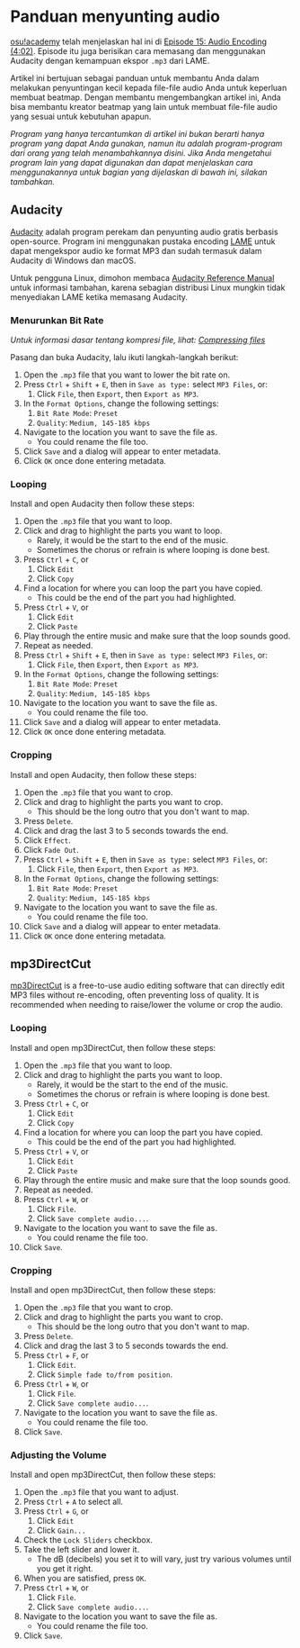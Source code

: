 # Panduan menyunting audio

[osu!academy](/wiki/Community/Video_series/osu!academy) telah menjelaskan hal ini di [Episode 15: Audio Encoding (4:02)](https://www.youtube.com/watch?v=muu3HkG38kk). Episode itu juga berisikan cara memasang dan menggunakan Audacity dengan kemampuan ekspor `.mp3` dari LAME.

Artikel ini bertujuan sebagai panduan untuk membantu Anda dalam melakukan penyuntingan kecil kepada file-file audio Anda untuk keperluan membuat beatmap. Dengan membantu mengembangkan artikel ini, Anda bisa membantu kreator beatmap yang lain untuk membuat file-file audio yang sesuai untuk kebutuhan apapun.

*Program yang hanya tercantumkan di artikel ini bukan berarti hanya program yang dapat Anda gunakan, namun itu adalah program-program dari orang yang telah menambahkannya disini. Jika Anda mengetahui program lain yang dapat digunakan dan dapat menjelaskan cara menggunakannya untuk bagian yang dijelaskan di bawah ini, silakan tambahkan.*

## Audacity

[Audacity](https://www.audacityteam.org/download) adalah program perekam dan penyunting audio gratis berbasis open-source. Program ini menggunakan pustaka encoding [LAME](https://lame.sourceforge.io) untuk dapat mengekspor audio ke format MP3 dan sudah termasuk dalam Audacity di Windows dan macOS.

Untuk pengguna Linux, dimohon membaca [Audacity Reference Manual](https://manual.audacityteam.org/man/installing_and_updating_audacity_on_linux.html#linlame) untuk informasi tambahan, karena sebagian distribusi Linux mungkin tidak menyediakan LAME ketika memasang Audacity.

### Menurunkan Bit Rate

*Untuk informasi dasar tentang kompresi file, lihat: [Compressing files](/wiki/Guides/Compressing_files)*

Pasang dan buka Audacity, lalu ikuti langkah-langkah berikut:

1. Open the `.mp3` file that you want to lower the bit rate on.
2. Press `Ctrl` + `Shift` + `E`, then in `Save as type:` select `MP3 Files`, or:
   1. Click `File`, then `Export`, then `Export as MP3`.
3. In the `Format Options`, change the following settings:
   1. `Bit Rate Mode`: `Preset`
   2. `Quality`: `Medium, 145-185 kbps`
4. Navigate to the location you want to save the file as.
   - You could rename the file too.
5. Click `Save` and a dialog will appear to enter metadata.
6. Click `OK` once done entering metadata.

### Looping

Install and open Audacity then follow these steps:

1. Open the `.mp3` file that you want to loop.
2. Click and drag to highlight the parts you want to loop.
   - Rarely, it would be the start to the end of the music.
   - Sometimes the chorus or refrain is where looping is done best.
3. Press `Ctrl` + `C`, or
   1. Click `Edit`
   2. Click `Copy`
4. Find a location for where you can loop the part you have copied.
   - This could be the end of the part you had highlighted.
5. Press `Ctrl` + `V`, or
   1. Click `Edit`
   2. Click `Paste`
6. Play through the entire music and make sure that the loop sounds good.
7. Repeat as needed.
8. Press `Ctrl` + `Shift` + `E`, then in `Save as type:` select `MP3 Files`, or:
   1. Click `File`, then `Export`, then `Export as MP3`.
9. In the `Format Options`, change the following settings:
   1. `Bit Rate Mode`: `Preset`
   2. `Quality`: `Medium, 145-185 kbps`
10. Navigate to the location you want to save the file as.
    - You could rename the file too.
11. Click `Save` and a dialog will appear to enter metadata.
12. Click `OK` once done entering metadata.

### Cropping

Install and open Audacity, then follow these steps:

1. Open the `.mp3` file that you want to crop.
2. Click and drag to highlight the parts you want to crop.
   - This should be the long outro that you don't want to map.
3. Press `Delete`.
4. Click and drag the last 3 to 5 seconds towards the end.
5. Click `Effect`.
6. Click `Fade Out`.
7. Press `Ctrl` + `Shift` + `E`, then in `Save as type:` select `MP3 Files`, or:
   1. Click `File`, then `Export`, then `Export as MP3`.
8. In the `Format Options`, change the following settings:
   1. `Bit Rate Mode`: `Preset`
   2. `Quality`: `Medium, 145-185 kbps`
9. Navigate to the location you want to save the file as.
   - You could rename the file too.
10. Click `Save` and a dialog will appear to enter metadata.
11. Click `OK` once done entering metadata.

## mp3DirectCut

[mp3DirectCut](https://mpesch3.de) is a free-to-use audio editing software that can directly edit MP3 files without re-encoding, often preventing loss of quality. It is recommended when needing to raise/lower the volume or crop the audio.

### Looping

Install and open mp3DirectCut, then follow these steps:

1. Open the `.mp3` file that you want to loop.
2. Click and drag to highlight the parts you want to loop.
   - Rarely, it would be the start to the end of the music.
   - Sometimes the chorus or refrain is where looping is done best.
3. Press `Ctrl` + `C`, or
   1. Click `Edit`
   2. Click `Copy`
4. Find a location for where you can loop the part you have copied.
   - This could be the end of the part you had highlighted.
5. Press `Ctrl` + `V`, or
   1. Click `Edit`
   2. Click `Paste`
6. Play through the entire music and make sure that the loop sounds good.
7. Repeat as needed.
8. Press `Ctrl` + `W`, or
   1. Click `File`.
   2. Click `Save complete audio...`.
9. Navigate to the location you want to save the file as.
   - You could rename the file too.
10. Click `Save`.

### Cropping

Install and open mp3DirectCut, then follow these steps:

1. Open the `.mp3` file that you want to crop.
2. Click and drag to highlight the parts you want to crop.
   - This should be the long outro that you don't want to map.
3. Press `Delete`.
4. Click and drag the last 3 to 5 seconds towards the end.
5. Press `Ctrl` + `F`, or
   1. Click `Edit`.
   2. Click `Simple fade to/from position`.
6. Press `Ctrl` + `W`, or
   1. Click `File`.
   2. Click `Save complete audio...`.
7. Navigate to the location you want to save the file as.
   - You could rename the file too.
8. Click `Save`.

### Adjusting the Volume

Install and open mp3DirectCut, then follow these steps:

1. Open the `.mp3` file that you want to adjust.
2. Press `Ctrl` + `A` to select all.
3. Press `Ctrl` + `G`, or
   1. Click `Edit`
   2. Click `Gain...`
4. Check the `Lock Sliders` checkbox.
5. Take the left slider and lower it.
   - The dB (decibels) you set it to will vary, just try various volumes until you get it right.
6. When you are satisfied, press `OK`.
7. Press `Ctrl` + `W`, or
   1. Click `File`.
   2. Click `Save complete audio...`.
8. Navigate to the location you want to save the file as.
   - You could rename the file too.
9. Click `Save`.
